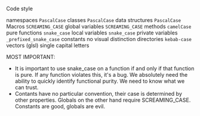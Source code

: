 Code style

namespaces          `PascalCase`
classes             `PascalCase`
data structures     `PascalCase`
Macros              `SCREAMING_CASE`
global variables    `SCREAMING_CASE`
methods             `camelCase`
pure functions      `snake_case`
local variables     `snake_case`
private variables   `_prefixed_snake_case`
constants           no visual distinction
directories         `kebab-case`
vectors (glsl)      single capital letters

MOST IMPORTANT:
* It is important to use snake_case on a function if and only if that function is pure.
  If any function violates this, it's a bug. 
  We absolutely need the ability to quickly identify functional purity. 
  We need to know what we can trust.
* Contants have no particular convention, their case is determined by other properties. 
  Globals on the other hand require SCREAMING_CASE. 
  Constants are good, globals are evil. 
